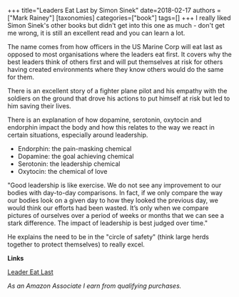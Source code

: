 +++
title="Leaders Eat Last by Simon Sinek"
date=2018-02-17
authors = ["Mark Rainey"]
[taxonomies]
categories=["book"]
tags=[]
+++
I really liked Simon Sinek's other books but didn't get into this one as much - don't get me wrong, it is still an excellent read and you can learn a lot. 
<!-- more -->

The name comes from how officers in the US Marine Corp will eat last as opposed to most organisations where the leaders eat first. It covers why the best leaders think of others first and will put themselves at risk for others having created environments where they know others would do the same for them. 

There is an excellent story of a fighter plane pilot and his empathy with the soldiers on the ground that drove his actions to put himself at risk but led to him saving their lives.

There is an explanation of how dopamine, serotonin, oxytocin and endorphin impact the body and how this relates to the way we react in certain situations, especially around leadership. 

* Endorphin:  the pain-masking chemical
* Dopamine:  the goal achieving chemical
* Serotonin:  the leadership chemical
* Oxytocin:  the chemical of love

"Good leadership is like exercise. We do not see any improvement to our bodies with day-to-day comparisons. In fact, if we only compare the way our bodies look on a given day to how they looked the previous day, we would think our efforts had been wasted. It’s only when we compare pictures of ourselves over a period of weeks or months that we can see a stark difference. The impact of leadership is best judged over time."

He explains the need to be in the "circle of safety" (think large herds together to protect themselves) to really excel.

__Links__

[Leader Eat Last](https://amzn.to/3WGoP63)

*As an Amazon Associate I earn from qualifying purchases.*

